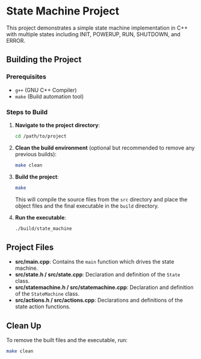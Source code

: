 # State Machine Project

This project demonstrates a simple state machine implementation in C++ with multiple states including INIT, POWERUP, RUN, SHUTDOWN, and ERROR.


## Building the Project

### Prerequisites

- `g++` (GNU C++ Compiler)
- `make` (Build automation tool)

### Steps to Build

1. **Navigate to the project directory**:
    ```sh
    cd /path/to/project
    ```

2. **Clean the build environment** (optional but recommended to remove any previous builds):
    ```sh
    make clean
    ```

3. **Build the project**:
    ```sh
    make
    ```

   This will compile the source files from the `src` directory and place the object files and the final executable in the `build` directory.

4. **Run the executable**:
    ```sh
    ./build/state_machine
    ```

## Project Files

- **src/main.cpp**: Contains the `main` function which drives the state machine.
- **src/state.h / src/state.cpp**: Declaration and definition of the `State` class.
- **src/statemachine.h / src/statemachine.cpp**: Declaration and definition of the `StateMachine` class.
- **src/actions.h / src/actions.cpp**: Declarations and definitions of the state action functions.

## Clean Up

To remove the built files and the executable, run:
```sh
make clean
